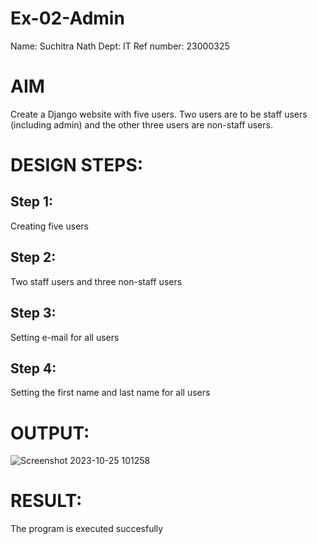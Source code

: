 # Ex-02-Admin
Name: Suchitra Nath
Dept: IT
Ref number: 23000325
# AIM
Create a Django website with five users. Two users are to be staff users (including admin) and the other three users are non-staff users.

# DESIGN STEPS:

## Step 1:
Creating five users

## Step 2:
Two staff users and three non-staff users

## Step 3:
Setting e-mail for all users

## Step 4:

Setting the first name and last name for all users

# OUTPUT:




![Screenshot 2023-10-25 101258](https://github.com/suchitranath/ODD2023-WT-Ex-02-Admin/assets/145742631/95be2664-abd4-4fd2-bb6f-1772fdb24464)

# RESULT:

The program is executed succesfully
